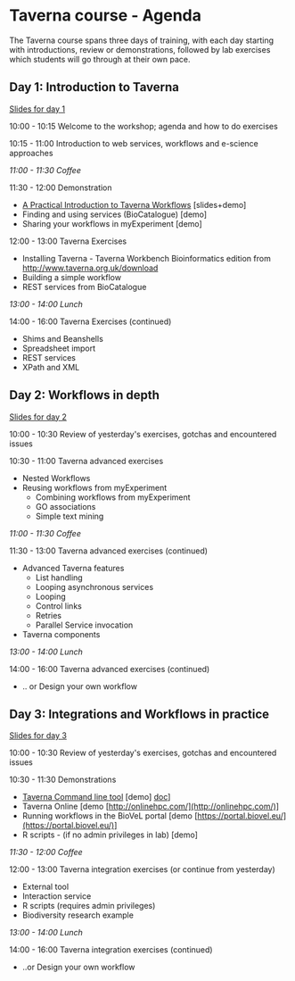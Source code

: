 # Taverna course - Agenda

The Taverna course spans three days of training, with each day starting with introductions, review or demonstrations,
followed by lab exercises which students will go through at their own pace.


## Day 1: Introduction to Taverna

[Slides for day 1](day1/)

10:00 - 10:15 Welcome to the workshop; agenda and how to do exercises

10:15 - 11:00 Introduction to web services, workflows and e-science approaches

*11:00 - 11:30 Coffee*

11:30 - 12:00 Demonstration

 *  [A Practical Introduction to Taverna Workflows](day1/-) [slides+demo]
 *  Finding and using services (BioCatalogue) [demo]  
 *  Sharing your workflows in myExperiment [demo]

12:00 - 13:00 Taverna Exercises

 * Installing Taverna - Taverna Workbench Bioinformatics edition from http://www.taverna.org.uk/download
 * Building a simple workflow
 * REST services from BioCatalogue

*13:00 - 14:00 Lunch*

14:00 - 16:00 Taverna Exercises (continued)

  * Shims and Beanshells
  * Spreadsheet import
  * REST services
  * XPath and XML


## Day 2: Workflows in depth

[Slides for day 2](day2/)

10:00 - 10:30 Review of yesterday's exercises, gotchas and encountered issues

10:30 - 11:00 Taverna advanced exercises

 * Nested Workflows
 * Reusing workflows from myExperiment
   * Combining workflows from myExperiment
   * GO associations
   * Simple text mining


*11:00 - 11:30 Coffee*

11:30 - 13:00 Taverna advanced exercises (continued)

* Advanced Taverna features
  * List handling
  * Looping asynchronous services
  * Looping
  * Control links
  * Retries
  * Parallel Service invocation
* Taverna components

*13:00 - 14:00 Lunch*

14:00 - 16:00 Taverna advanced exercises (continued)

  * .. or Design your own workflow


## Day 3: Integrations and Workflows in practice

[Slides for day 3](day3/)

10:00 - 10:30 Review of yesterday's exercises, gotchas and encountered issues

10:30 - 11:30 Demonstrations

 * [Taverna Command line tool](http://www.taverna.org.uk/download/command-line-tool/) [demo] [doc](http://dev.mygrid.org.uk/wiki/display/tav250/Command+Line+Tool)]
 * Taverna Online [demo [http://onlinehpc.com/](http://onlinehpc.com/)]
 * Running workflows in the BioVeL portal [demo [https://portal.biovel.eu/](https://portal.biovel.eu/)]
 * R scripts - (if no admin privileges in lab) [demo]

*11:30 - 12:00 Coffee*

12:00 - 13:00 Taverna integration exercises (or continue from yesterday)

 * External tool
 * Interaction service
 * R scripts (requires admin privileges)
 * Biodiversity research example

*13:00 - 14:00 Lunch*

14:00 - 16:00 Taverna integration exercises (continued)

  * ..or Design your own workflow
